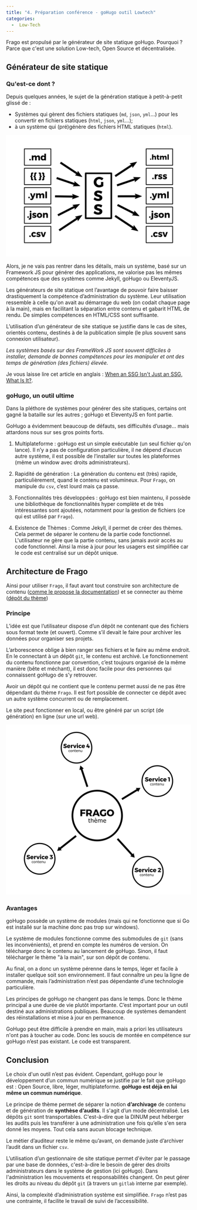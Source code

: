 ```yaml
---
title: "4. Préparation conférence - goHugo outil Lowtech"
categories:
  -  Low-Tech
---
```



Frago est propulsé par le générateur de site statique goHugo. Pourquoi ? Parce que c'est une solution Low-tech, Open Source et décentralisée.

## Générateur de site statique

### Qu'est-ce dont ?

Depuis quelques années, le sujet de la génération statique à petit-à-petit glissé de : 
  * Systèmes qui gèrent des fichiers statiques (`md`, `json`, `yml`…) pour les convertir en fichiers statiques (`html`, `json`, `yml`…);
  * à un système qui (pré)génère des fichiers HTML statiques (`html`).

![Fonctionnement d’un Générateur de sites statiques](/assets/ssg.png)

Alors, je ne vais pas rentrer dans les détails, mais un système, basé sur un Framework JS pour générer des applications, ne valorise pas les mêmes compétences que des systèmes comme Jekyll, goHugo ou EleventyJS.

Les générateurs de site statique ont l’avantage de pouvoir faire baisser drastiquement la compétence d’administration du système. Leur utilisation ressemble à celle qu'on avait au démarrage du web (on codait chaque page à la main), mais en facilitant la séparation entre contenu et gabarit HTML de rendu. De simples compétences en HTML/CSS sont suffisante.

L’utilisation d’un générateur de site statique se justifie dans le cas de sites, orientés contenu, destinés à de la publication simple (le plus souvent sans connexion utilisateur).

*Les systèmes basés sur des FrameWork JS sont souvent difficiles à installer, demande de bonnes compétences pour les manipuler et ont des temps de génération (des fichiers) élevée.*

Je vous laisse lire cet article en anglais : [When an SSG Isn't Just an SSG, What Is It?](https://remotesynthesis.com/blog/what-happened-to-ssgs).

### goHugo, un outil ultime

Dans la pléthore de systèmes pour générer des site statiques, certains ont gagné la bataille sur les autres ; goHugo et EleventyJS en font partie.

GoHugo a évidemment beaucoup de défauts, ses difficultés d’usage… mais attardons nous sur ses gros points forts.

1. Multiplateforme
: goHugo est un simple exécutable (un seul fichier qu'on lance). Il n’y a pas de configuration particulière, il ne dépend d’aucun autre système, il est possible de l’installer sur toutes les plateformes (même un window avec droits administrateurs).

2. Rapidité de génération
: La génération du contenu est (très) rapide, particulièrement, quand le contenu est volumineux. Pour `Frago`, on manipule du `csv`, c’est lourd mais ça passe.

3. Fonctionnalités très développées
: goHugo est bien maintenu, il possède une bibliothèque de fonctionnalités hyper complète et de très intéressantes sont ajoutées, notamment pour la gestion de fichiers (ce qui est utilisé par `Frago`).

4. Existence de Thèmes
: Comme Jekyll, il permet de créer des thèmes. Cela permet de séparer le contenu de la partie code fonctionnel. L'utilisateur ne gère que la partie contenu, sans jamais avoir accès au code fonctionnel. Ainsi la mise à jour pour les usagers est simplifiée car le code est centralisé sur un dépôt unique.

## Architecture de Frago

Ainsi pour utiliser `Frago`, il faut avant tout construire son architecture de contenu ([comme le propose la documentation](https://lowdit.github.io/frago/demarrer/configurer-frago/)) et se connecter au thème ([dépôt du thème](https://github.com/lowdit/frago/))

### Principe

L’idée est que l’utilisateur dispose d’un dépôt ne contenant que des fichiers sous format texte (et ouvert). Comme s’il devait le faire pour archiver les données pour organiser ses projets.

L’arborescence oblige à bien ranger ses fichiers et le faire au même endroit. En le connectant à un dépôt `git`, le contenu est archivé. Le fonctionnement du contenu fonctionne par convention, c’est toujours organisé de la même manière (bête et méchant), il est donc facile pour des personnes qui connaissent goHugo de s’y retrouver.

Avoir un dépôt qui ne contient que le contenu permet aussi de ne pas être dépendant du thème `Frago`. Il est fort possible de connecter ce dépôt avec un autre système concurrent ou de remplacement.

Le site peut fonctionner en local, ou être généré par un script (de génération) en ligne (sur une url web).

![Fonctionnement du thème FRAGO](/assets/ssg-frago.png)

### Avantages

goHugo possède un système de modules (mais qui ne fonctionne que si Go est installé sur la machine donc pas trop sur windows).

Le système de modules fonctionne comme des submodules de `git` (sans les inconvénients), et prend en compte les numéros de version. On télécharge donc le contenu au lancement de goHugo. Sinon, il faut télécharger le thème "à la main", sur son dépôt de contenu.

Au final, on a donc un système pérenne dans le temps, léger et facile à installer quelque soit son environnement. Il faut connaître un peu la ligne de commande, mais l’administration n’est pas dépendante d’une technologie particulière.

Les principes de goHugo ne changent pas dans le temps. Donc le thème principal a une durée de vie plutôt importante. C’est important pour un outil destiné aux administrations publiques. Beaucoup de systèmes demandent des réinstallations et mise à jour en permanence.

GoHugo peut être difficile à prendre en main, mais a priori les utilisateurs n'ont pas à toucher au code. Donc les soucis de montée en compétence sur goHugo n’est pas existant. Le code est transparent.

## Conclusion

Le choix d'un outil n’est pas évident. Cependant, goHugo pour le développement d’un commun numérique se justifie par le fait que goHugo est : Open Source, libre, léger, multiplateforme. **goHugo est déjà en lui même un commun numérique**.

Le principe de thème permet de séparer la notion **d’archivage** de contenu et de génération de **synthèse d’audits**. Il s'agit d’un mode décentralisé. Les dépôts `git` sont transportables. C'est-à-dire que la DINUM peut héberger les audits puis les transférer à une administration une fois qu’elle s'en sera donné les moyens. Tout cela sans aucun blocage technique.

Le métier d’auditeur reste le même qu’avant, on demande juste d’archiver l’audit dans un fichier `csv`.

L’utilisation d’un gestionnaire de site statique permet d'éviter par le passage par une base de données, c'est-à-dire le besoin de gérer des droits administrateurs dans le système de gestion (ici goHugo). Dans l'administration les mouvements et responsabilités changent. On peut gérer les droits au niveau du dépôt `git` (à travers un `gitlab` interne par exemple).

Ainsi, la complexité d’administration système est simplifiée. `Frago` n’est pas une contrainte, il facilite le travail de suivi de l’accessibilité.

